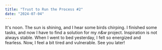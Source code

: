 ```yaml
---
title: "Trust to Run the Process #2"
date: "2024-07-04"
---
```


It's noon. The sun is shining, and I hear some birds chirping. I finished some tasks, and now I have to find a solution for my _n&w_ project. Inspiration is not always stable. When I went to bed yesterday, I felt so energized and fearless. Now, I feel a bit tired and vulnerable. See you later!
